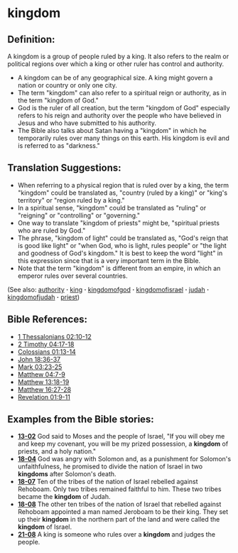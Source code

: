 # kingdom #

## Definition: ##

A kingdom is a group of people ruled by a king. It also refers to the realm or political regions over which a king or other ruler has control and authority.

* A kingdom can be of any geographical size. A king might govern a nation or country or only one city.
* The term "kingdom" can also refer to a spiritual reign or authority, as in the term "kingdom of God."
* God is the ruler of all creation, but the term "kingdom of God" especially refers to his reign and authority over the people who have believed in Jesus and who have submitted to his authority.
* The Bible also talks about Satan having a "kingdom" in which he temporarily rules over many things on this earth. His kingdom is evil and is referred to as "darkness."

## Translation Suggestions: ##

* When referring to a physical region that is ruled over by a king, the term "kingdom" could be translated as, "country (ruled by a king)" or "king's territory" or "region ruled by a king."
* In a spiritual sense, "kingdom" could be translated as "ruling" or "reigning" or "controlling" or "governing."
* One way to translate "kingdom of priests" might be, "spiritual priests who are ruled by God."
* The phrase, "kingdom of light" could be translated as, "God's reign that is good like light" or "when God, who is light, rules people" or "the light and goodness of God's kingdom." It is best to keep the word "light" in this expression since that is a very important term in the Bible.
* Note that the term "kingdom" is different from an empire, in which an emperor rules over several countries.

(See also: [authority](../other/authority.md) **·** [king](../other/king.md) **·** [kingdomofgod](../kt/kingdomofgod.md) **·** [kingdomofisrael](../other/kingdomofisrael.md) **·** [judah](../other/judah.md) **·** [kingdomofjudah](../other/kingdomofjudah.md) **·** [priest](../kt/priest.md))

## Bible References: ##

* [1 Thessalonians 02:10-12](https://door43.org/en/bible/notes/1th/02/10)
* [2 Timothy 04:17-18](https://door43.org/en/bible/notes/2ti/04/17)
* [Colossians 01:13-14](https://door43.org/en/bible/notes/col/01/13)
* [John 18:36-37](https://door43.org/en/bible/notes/jhn/18/36)
* [Mark 03:23-25](https://door43.org/en/bible/notes/mrk/03/23)
* [Matthew 04:7-9](https://door43.org/en/bible/notes/mat/04/07)
* [Matthew 13:18-19](https://door43.org/en/bible/notes/mat/13/18)
* [Matthew 16:27-28](https://door43.org/en/bible/notes/mat/16/27)
* [Revelation 01:9-11](https://door43.org/en/bible/notes/rev/01/09)

## Examples from the Bible stories: ##

* __[13-02](https://door43.org/en/obs/notes/frames/13-02)__ God said to Moses and the people of Israel, "If you will obey me and keep my covenant, you will be my prized possession, a __kingdom__  of priests, and a holy nation."
* __[18-04](https://door43.org/en/obs/notes/frames/18-04)__ God was angry with Solomon and, as a punishment for Solomon's unfaithfulness, he promised to divide the nation of Israel in two __kingdoms__  after Solomon's death.
* __[18-07](https://door43.org/en/obs/notes/frames/18-07)__ Ten of the tribes of the nation of Israel rebelled against Rehoboam. Only two tribes remained faithful to him. These two tribes became the __kingdom__  of Judah.
* __[18-08](https://door43.org/en/obs/notes/frames/18-08)__ The other ten tribes of the nation of Israel that rebelled against Rehoboam appointed a man named Jeroboam to be their king. They set up their __kingdom__  in the northern part of the land and were called the __kingdom__  of Israel.
* __[21-08](https://door43.org/en/obs/notes/frames/21-08)__ A king is someone who rules over a __kingdom__  and judges the people.


